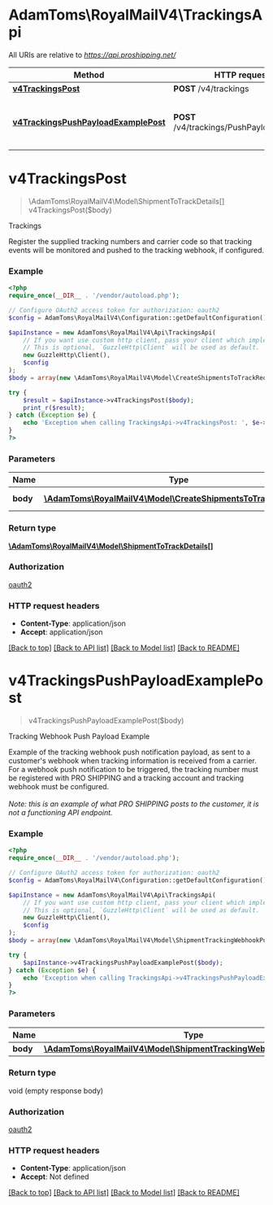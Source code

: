 # AdamToms\RoyalMailV4\TrackingsApi

All URIs are relative to *https://api.proshipping.net/*

Method | HTTP request | Description
------------- | ------------- | -------------
[**v4TrackingsPost**](TrackingsApi.md#v4trackingspost) | **POST** /v4/trackings | Trackings
[**v4TrackingsPushPayloadExamplePost**](TrackingsApi.md#v4trackingspushpayloadexamplepost) | **POST** /v4/trackings/PushPayloadExample | Tracking Webhook Push Payload Example

# **v4TrackingsPost**
> \AdamToms\RoyalMailV4\Model\ShipmentToTrackDetails[] v4TrackingsPost($body)

Trackings

Register the supplied tracking numbers and carrier code so that tracking events will be monitored and pushed to the tracking webhook, if configured.

### Example
```php
<?php
require_once(__DIR__ . '/vendor/autoload.php');

// Configure OAuth2 access token for authorization: oauth2
$config = AdamToms\RoyalMailV4\Configuration::getDefaultConfiguration()->setAccessToken('YOUR_ACCESS_TOKEN');

$apiInstance = new AdamToms\RoyalMailV4\Api\TrackingsApi(
    // If you want use custom http client, pass your client which implements `GuzzleHttp\ClientInterface`.
    // This is optional, `GuzzleHttp\Client` will be used as default.
    new GuzzleHttp\Client(),
    $config
);
$body = array(new \AdamToms\RoyalMailV4\Model\CreateShipmentsToTrackRequest()); // \AdamToms\RoyalMailV4\Model\CreateShipmentsToTrackRequest[] | Trackings Request

try {
    $result = $apiInstance->v4TrackingsPost($body);
    print_r($result);
} catch (Exception $e) {
    echo 'Exception when calling TrackingsApi->v4TrackingsPost: ', $e->getMessage(), PHP_EOL;
}
?>
```

### Parameters

Name | Type | Description  | Notes
------------- | ------------- | ------------- | -------------
 **body** | [**\AdamToms\RoyalMailV4\Model\CreateShipmentsToTrackRequest[]**](../Model/CreateShipmentsToTrackRequest.md)| Trackings Request | [optional]

### Return type

[**\AdamToms\RoyalMailV4\Model\ShipmentToTrackDetails[]**](../Model/ShipmentToTrackDetails.md)

### Authorization

[oauth2](../../README.md#oauth2)

### HTTP request headers

 - **Content-Type**: application/json
 - **Accept**: application/json

[[Back to top]](#) [[Back to API list]](../../README.md#documentation-for-api-endpoints) [[Back to Model list]](../../README.md#documentation-for-models) [[Back to README]](../../README.md)

# **v4TrackingsPushPayloadExamplePost**
> v4TrackingsPushPayloadExamplePost($body)

Tracking Webhook Push Payload Example

Example of the tracking webhook push notification payload, as sent to a customer's webhook when tracking information is received from a carrier. <br />For a webhook push notification to be triggered, the tracking number must be registered with PRO SHIPPING and a tracking account and tracking webhook must be configured. <br /> <br />*Note: this is an example of what PRO SHIPPING posts to the customer, it is not a functioning API endpoint.*

### Example
```php
<?php
require_once(__DIR__ . '/vendor/autoload.php');

// Configure OAuth2 access token for authorization: oauth2
$config = AdamToms\RoyalMailV4\Configuration::getDefaultConfiguration()->setAccessToken('YOUR_ACCESS_TOKEN');

$apiInstance = new AdamToms\RoyalMailV4\Api\TrackingsApi(
    // If you want use custom http client, pass your client which implements `GuzzleHttp\ClientInterface`.
    // This is optional, `GuzzleHttp\Client` will be used as default.
    new GuzzleHttp\Client(),
    $config
);
$body = array(new \AdamToms\RoyalMailV4\Model\ShipmentTrackingWebhookPushPayload()); // \AdamToms\RoyalMailV4\Model\ShipmentTrackingWebhookPushPayload[] | 

try {
    $apiInstance->v4TrackingsPushPayloadExamplePost($body);
} catch (Exception $e) {
    echo 'Exception when calling TrackingsApi->v4TrackingsPushPayloadExamplePost: ', $e->getMessage(), PHP_EOL;
}
?>
```

### Parameters

Name | Type | Description  | Notes
------------- | ------------- | ------------- | -------------
 **body** | [**\AdamToms\RoyalMailV4\Model\ShipmentTrackingWebhookPushPayload[]**](../Model/ShipmentTrackingWebhookPushPayload.md)|  | [optional]

### Return type

void (empty response body)

### Authorization

[oauth2](../../README.md#oauth2)

### HTTP request headers

 - **Content-Type**: application/json
 - **Accept**: Not defined

[[Back to top]](#) [[Back to API list]](../../README.md#documentation-for-api-endpoints) [[Back to Model list]](../../README.md#documentation-for-models) [[Back to README]](../../README.md)

